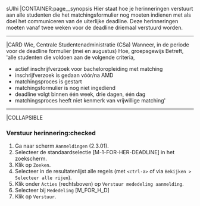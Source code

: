 sUlhi
|CONTAINER:page__synopsis
Hier staat hoe je herinneringen verstuurt aan alle studenten die het matchingsformulier nog moeten indienen met als doel het communiceren van de uiterlijke deadline. Deze herinneringen moeten vanaf twee weken voor de deadline driemaal verstuurd worden.
_____
|CARD
Wie, Centrale Studentenadministratie (CSa)
Wanneer, in de periode voor de deadline formulier (mei en augustus)
Hoe, groepsgewijs
Betreft, 'alle studenten die voldoen aan de volgende criteria,

* actief inschrijfverzoek voor bacheloropleiding met matching
* inschrijfverzoek is gedaan vóór/na AMD
* matchingsproces is gestart
* matchingsformulier is nog niet ingediend
* deadline volgt binnen één week, drie dagen, één dag
* matchingsproces heeft niet kenmerk van vrijwillige matching'
_____
|COLLAPSIBLE
### Verstuur herinnering:checked
1. Ga naar scherm `Aanmeldingen` (2.3.01).
1. Selecteer de standaardselectie [M-1-FOR-HER-DEADLINE] in het zoekscherm.
1. Klik op `Zoeken`.
1. Selecteer in de resultatenlijst alle regels (met `<ctrl-a>` of via `Bekijken > Selecteer alle rijen`).
1. Klik onder `Acties` (rechtsboven) op `Verstuur mededeling aanmelding`.
1. Selecteer bij `Mededeling` [M_FOR_H_D]
1. Klik op `Verstuur`.
